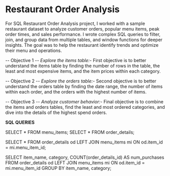 # Restaurant Order Analysis
For SQL Restaurant Order Analysis project, I worked with a sample restaurant dataset to analyze customer orders, popular menu items, peak order times, and sales performance. I wrote complex SQL queries to filter, join, and group data from multiple tables, and window functions for deeper insights. The goal was to help the restaurant identify trends and optimize their menu and operations. 

-- Objective 1 --
_Explore the items table:-_
First objective is to better understand the items table by finding the number of rows in the table, the least and most expensive items, and the item prices within each category.

-- Objective 2 --
_Explore the orders table:-_
Second objective is to better understand the orders table by finding the date range, the number of items within each order, and the orders with the highest number of items.

-- Objective 3 --
_Analyze customer behavior:-_
Final objective is to combine the items and orders tables, find the least and most ordered categories, and dive into the details of the highest spend orders.

**SQL QUERIES**

SELECT * FROM menu_items;
SELECT * FROM order_details;

SELECT *  FROM order_details od LEFT JOIN menu_items mi
	ON od.item_id = mi.menu_item_id;

SELECT item_name, category, COUNT(order_details_id) AS num_purchases 
FROM order_details od LEFT JOIN menu_items mi
	ON od.item_id = mi.menu_item_id
GROUP BY item_name, category;

